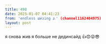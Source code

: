```yaml
---
title: 498
date: 2023-01-07 04:41:23
from: 'endless шизing ⍼' (channel1162404975)
layout: post
---
```


я снова жив я больше не дединсайд 👍😍😜😎
